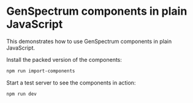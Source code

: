 # GenSpectrum components in plain JavaScript

This demonstrates how to use GenSpectrum components in plain JavaScript.

Install the packed version of the components:

```bash
npm run import-components
```

Start a test server to see the components in action:

```bash
npm run dev
```
